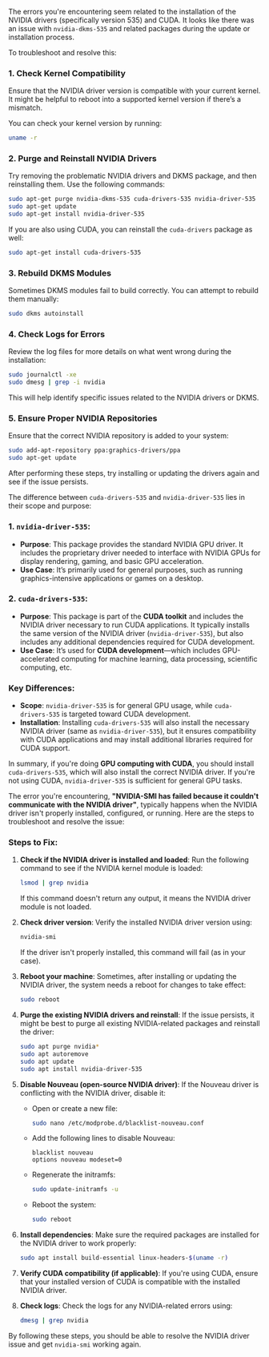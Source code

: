 The errors you're encountering seem related to the installation of the NVIDIA drivers (specifically version 535) and CUDA. It looks like there was an issue with `nvidia-dkms-535` and related packages during the update or installation process.

To troubleshoot and resolve this:

### 1. **Check Kernel Compatibility**

   Ensure that the NVIDIA driver version is compatible with your current kernel. It might be helpful to reboot into a supported kernel version if there’s a mismatch.

   You can check your kernel version by running:

```bash
uname -r
```

### 2. **Purge and Reinstall NVIDIA Drivers**

   Try removing the problematic NVIDIA drivers and DKMS package, and then reinstalling them. Use the following commands:

```bash
sudo apt-get purge nvidia-dkms-535 cuda-drivers-535 nvidia-driver-535
sudo apt-get update
sudo apt-get install nvidia-driver-535
```

   If you are also using CUDA, you can reinstall the `cuda-drivers` package as well:

```bash
sudo apt-get install cuda-drivers-535
```

### 3. **Rebuild DKMS Modules**

   Sometimes DKMS modules fail to build correctly. You can attempt to rebuild them manually:

```bash
sudo dkms autoinstall
```

### 4. **Check Logs for Errors**

   Review the log files for more details on what went wrong during the installation:

```bash
sudo journalctl -xe
sudo dmesg | grep -i nvidia
```

   This will help identify specific issues related to the NVIDIA drivers or DKMS.

### 5. **Ensure Proper NVIDIA Repositories**

   Ensure that the correct NVIDIA repository is added to your system:

```bash
sudo add-apt-repository ppa:graphics-drivers/ppa
sudo apt-get update
```

After performing these steps, try installing or updating the drivers again and see if the issue persists.

The difference between `cuda-drivers-535` and `nvidia-driver-535` lies in their scope and purpose:

### 1. **`nvidia-driver-535`**:

- **Purpose**: This package provides the standard NVIDIA GPU driver. It includes the proprietary driver needed to interface with NVIDIA GPUs for display rendering, gaming, and basic GPU acceleration.
- **Use Case**: It’s primarily used for general purposes, such as running graphics-intensive applications or games on a desktop.

### 2. **`cuda-drivers-535`**:

- **Purpose**: This package is part of the **CUDA toolkit** and includes the NVIDIA driver necessary to run CUDA applications. It typically installs the same version of the NVIDIA driver (`nvidia-driver-535`), but also includes any additional dependencies required for CUDA development.
- **Use Case**: It’s used for **CUDA development**—which includes GPU-accelerated computing for machine learning, data processing, scientific computing, etc.

### Key Differences:

- **Scope**: `nvidia-driver-535` is for general GPU usage, while `cuda-drivers-535` is targeted toward CUDA development.
- **Installation**: Installing `cuda-drivers-535` will also install the necessary NVIDIA driver (same as `nvidia-driver-535`), but it ensures compatibility with CUDA applications and may install additional libraries required for CUDA support.

In summary, if you're doing **GPU computing with CUDA**, you should install `cuda-drivers-535`, which will also install the correct NVIDIA driver. If you're not using CUDA, `nvidia-driver-535` is sufficient for general GPU tasks.



The error you're encountering, **"NVIDIA-SMI has failed because it couldn't communicate with the NVIDIA driver"**, typically happens when the NVIDIA driver isn't properly installed, configured, or running. Here are the steps to troubleshoot and resolve the issue:

### Steps to Fix:

1. **Check if the NVIDIA driver is installed and loaded**:
   Run the following command to see if the NVIDIA kernel module is loaded:
   
   ```bash
   lsmod | grep nvidia
   ```
   
   If this command doesn't return any output, it means the NVIDIA driver module is not loaded.

2. **Check driver version**:
   Verify the installed NVIDIA driver version using:
   
   ```bash
   nvidia-smi
   ```
   
   If the driver isn't properly installed, this command will fail (as in your case).

3. **Reboot your machine**:
   Sometimes, after installing or updating the NVIDIA driver, the system needs a reboot for changes to take effect:
   
   ```bash
   sudo reboot
   ```

4. **Purge the existing NVIDIA drivers and reinstall**:
   If the issue persists, it might be best to purge all existing NVIDIA-related packages and reinstall the driver:
   
   ```bash
   sudo apt purge nvidia*
   sudo apt autoremove
   sudo apt update
   sudo apt install nvidia-driver-535
   ```

5. **Disable Nouveau (open-source NVIDIA driver)**:
   If the Nouveau driver is conflicting with the NVIDIA driver, disable it:
   
   - Open or create a new file:
     
     ```bash
     sudo nano /etc/modprobe.d/blacklist-nouveau.conf
     ```
   - Add the following lines to disable Nouveau:
     
     ```
     blacklist nouveau
     options nouveau modeset=0
     ```
   - Regenerate the initramfs:
     
     ```bash
     sudo update-initramfs -u
     ```
   - Reboot the system:
     
     ```bash
     sudo reboot
     ```

6. **Install dependencies**:
   Make sure the required packages are installed for the NVIDIA driver to work properly:
   
   ```bash
   sudo apt install build-essential linux-headers-$(uname -r)
   ```

7. **Verify CUDA compatibility (if applicable)**:
   If you're using CUDA, ensure that your installed version of CUDA is compatible with the installed NVIDIA driver.

8. **Check logs**:
   Check the logs for any NVIDIA-related errors using:
   
   ```bash
   dmesg | grep nvidia
   ```

By following these steps, you should be able to resolve the NVIDIA driver issue and get `nvidia-smi` working again.
